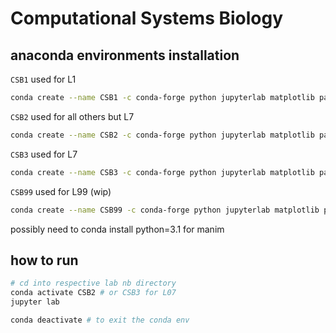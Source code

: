 # Computational Systems Biology

## anaconda environments installation

`CSB1` used for L1

```sh
conda create --name CSB1 -c conda-forge python jupyterlab matplotlib pandas numpy biopython nglview
```

`CSB2` used for all others but L7

```sh
conda create --name CSB2 -c conda-forge python jupyterlab matplotlib pandas numpy scipy
```

`CSB3` used for L7

```sh
conda create --name CSB3 -c conda-forge python jupyterlab matplotlib pandas numpy=1.23.3 scipy cobra
```

`CSB99` used for L99 (wip)

```sh
conda create --name CSB99 -c conda-forge python jupyterlab matplotlib pandas numpy scipy manim
```

possibly need to conda install python=3.1 for manim

## how to run

```sh
# cd into respective lab nb directory
conda activate CSB2 # or CSB3 for L07
jupyter lab

conda deactivate # to exit the conda env
```
